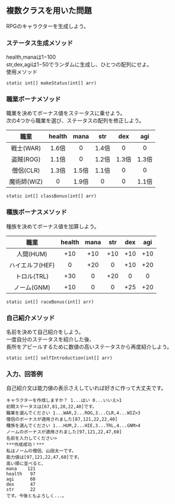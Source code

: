 ## 複数クラスを用いた問題

RPGのキャラクターを生成しよう。

### ステータス生成メソッド  
health,manaは1−100  
str,dex,agiは1−50でランダムに生成し、ひとつの配列にせよ。  
使用メソッド  
```
static int[] makeStatus(int[] arr)
```

### 職業ボーナメソッド		

職業を決めてボーナス値をステータスに乗せよう。  
次の4つから職業を選び、ステータスの配列を修正しよう。  

| 職業 | health | mana | str | dex | agi |  
| :----: | :----: | :----: | :----: | :----: | :----: |  
| 戦士(WAR) | 1.6倍 | 0 | 1.4倍 | 0 | 0 |  
| 盗賊(ROG) | 1.1倍 | 0 | 1.2倍 | 1.3倍 | 1.3倍 |   
| 僧侶(CLR) | 1.3倍 | 1.5倍 | 1.1倍 | 0 | 0 |  
| 魔術師(WIZ) | 0 | 1.9倍 | 0 | 0 | 1.1倍 |  

```
static int[] classBonus(int[] arr)
```

### 種族ボーナスメソッド  

種族を決めてボーナス値を加算しよう。  

| 職業 | health | mana | str | dex | agi |  
| :----: | :----: | :----: | :----: | :----: | :----: |  
| 人間(HUM) | +10 | +10 | +10 | +10 | +10 |  
| ハイエルフ(HEF) | 0 | +20 | 0 | +10 | +20 |  
| トロル(TRL) | +30 | 0 | +20 | 0 | 0 |  
| ノーム(GNM) | +10 | 0 | 0 | +25 | +20 |  

```
static int[] raceBonus(int[] arr)
```
### 自己紹介メソッド

名前を決めて自己紹介をしよう。  
一度自分のステータスを紹介した後、  
長所をアピールするために数値の高いステータスから再度紹介しよう。  
```
static int[] selfIntroduction(int[] arr)
```

### 入力、回答例

自己紹介文は能力値の表示さえしていれば好きに作って大丈夫です。  
```
キャラクターを作成しますか？ 1...はい 0...いいえ>1  
初期ステータスは[67,81,20,22,40]です。   
職業を選んでください 1...WAR,2...ROG,3...CLR,4...WIZ>3    
僧侶のボーナスが適用されました[87,121,22,22,40]  
種族を選んでください 1...HUM,2...HIE,3...TRL,4...GNM>4  
ノームのボーナスが適用されました[97,121,22,47,60]  
名前を入力してください>  
***作成成功！***  
私はノームの僧侶、山田太一です。  
能力値は[97,121,22,47,60]です。  
高い順に並べると、  
mana    121  
health   97  
agi      60  
dex      47  
str      22  
です。今後ともよろしく...。  
```
